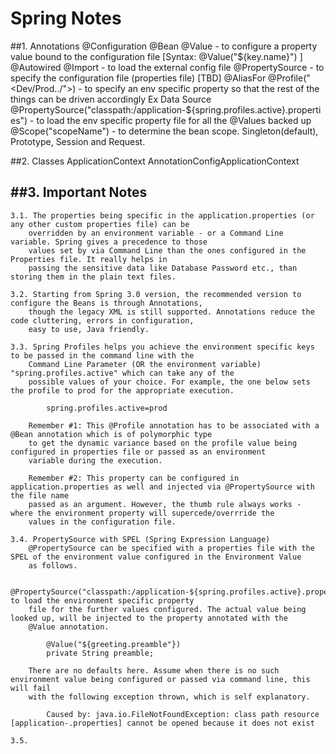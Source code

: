 # Spring Notes

##1. Annotations
	@Configuration
	@Bean
	@Value - to configure a property value bound to the configuration file [Syntax: @Value("${key.name}") ]
	@Autowired
	@Import - to load the external config file
	@PropertySource - to specify the configuration file (properties file)
	[TBD] @AliasFor
	@Profile("<Dev/Prod../">) - to specify an env specific property so that the rest of the things can be driven accordingly Ex Data Source
	@PropertySource("classpath:/application-${spring.profiles.active}.properties") - to load the env specific property file for all the @Values backed up
	@Scope("scopeName") - to determine the bean scope. Singleton(default), Prototype, Session and Request.

##2. Classes
	ApplicationContext
	AnnotationConfigApplicationContext

##3. Important Notes
------------------
	3.1. The properties being specific in the application.properties (or any other custom properties file) can be
		overridden by an environment variable - or a Command Line variable. Spring gives a precedence to those
		values set by via Command Line than the ones configured in the Properties file. It really helps in
		passing the sensitive data like Database Password etc., than storing them in the plain text files.

	3.2. Starting from Spring 3.0 version, the recommended version to configure the Beans is through Annotations, 
		though the legacy XML is still supported. Annotations reduce the code cluttering, errors in configuration,
		easy to use, Java friendly. 

	3.3. Spring Profiles helps you achieve the environment specific keys to be passed in the command line with the 
		Command Line Parameter (OR the environment variable) "spring.profiles.active" which can take any of the 
		possible values of your choice. For example, the one below sets the profile to prod for the appropriate execution.

			spring.profiles.active=prod

		Remember #1: This @Profile annotation has to be associated with a @Bean annotation which is of polymorphic type
		to get the dynamic variance based on the profile value being configured in properties file or passed as an environment
		variable during the execution.

		Remember #2: This property can be configured in application.properties as well and injected via @PropertySource with the file name
		passed as an argument. However, the thumb rule always works - where the environment property will supercede/overrride the
		values in the configuration file. 

	3.4. PropertySource with SPEL (Spring Expression Language) 
		@PropertySource can be specified with a properties file with the SPEL of the environment value configured in the Environment Value
		as follows.

			@PropertySource("classpath:/application-${spring.profiles.active}.properties") to load the environment specific property
		file for the further values configured. The actual value being looked up, will be injected to the property annotated with the
		@Value annotation. 

			@Value("${greeting.preamble"})
			private String preamble;

		There are no defaults here. Assume when there is no such environment value being configured or passed via command line, this will fail
		with the following exception thrown, which is self explanatory.

			Caused by: java.io.FileNotFoundException: class path resource [application-.properties] cannot be opened because it does not exist

	3.5. 	
